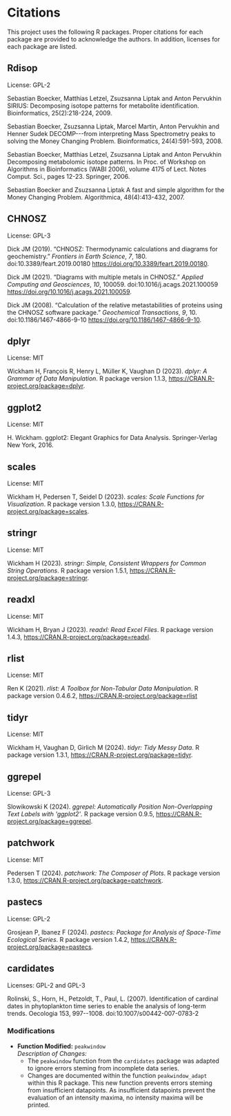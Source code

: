 # Citations
This project uses the following R packages. Proper citations for each package are provided to acknowledge the authors.
In addition, licenses for each package are listed.

## Rdisop
  License: GPL-2

  Sebastian Boecker, Matthias Letzel, Zsuzsanna Liptak and Anton Pervukhin SIRIUS: Decomposing isotope patterns for
  metabolite identification. Bioinformatics, 25(2):218-224, 2009.

  Sebastian Boecker, Zsuzsanna Liptak, Marcel Martin, Anton Pervukhin and Henner Sudek DECOMP---from interpreting Mass
  Spectrometry peaks to solving the Money Changing Problem. Bioinformatics, 24(4):591-593, 2008.

  Sebastian Boecker, Matthias Letzel, Zsuzsanna Liptak and Anton Pervukhin Decomposing metabolomic isotope patterns. In
  Proc. of Workshop on Algorithms in Bioinformatics (WABI 2006), volume 4175 of Lect. Notes Comput. Sci., pages 12-23.
  Springer, 2006.

  Sebastian Boecker and Zsuzsanna Liptak A fast and simple algorithm for the Money Changing Problem. Algorithmica,
  48(4):413-432, 2007.

## CHNOSZ
  License: GPL-3

  Dick JM (2019). “CHNOSZ: Thermodynamic calculations and diagrams for geochemistry.” _Frontiers in Earth Science_, *7*,
  180. doi:10.3389/feart.2019.00180 <https://doi.org/10.3389/feart.2019.00180>.

  Dick JM (2021). “Diagrams with multiple metals in CHNOSZ.” _Applied Computing and Geosciences_, *10*, 100059.
  doi:10.1016/j.acags.2021.100059 <https://doi.org/10.1016/j.acags.2021.100059>.

  Dick JM (2008). “Calculation of the relative metastabilities of proteins using the CHNOSZ software package.”
  _Geochemical Transactions_, *9*, 10. doi:10.1186/1467-4866-9-10 <https://doi.org/10.1186/1467-4866-9-10>.

## dplyr
  License: MIT

  Wickham H, François R, Henry L, Müller K, Vaughan D (2023). _dplyr: A Grammar of Data Manipulation_. R package version
  1.1.3, <https://CRAN.R-project.org/package=dplyr>.

## ggplot2
  License: MIT
  
  H. Wickham. ggplot2: Elegant Graphics for Data Analysis. Springer-Verlag New York, 2016.

## scales
  License: MIT
  
  Wickham H, Pedersen T, Seidel D (2023). _scales: Scale Functions for Visualization_. R package version 1.3.0,
  <https://CRAN.R-project.org/package=scales>.

## stringr
  License: MIT
  
  Wickham H (2023). _stringr: Simple, Consistent Wrappers for Common String Operations_. R package version 1.5.1,
  <https://CRAN.R-project.org/package=stringr>.

## readxl
  License: MIT
  
  Wickham H, Bryan J (2023). _readxl: Read Excel Files_. R package version 1.4.3,
  <https://CRAN.R-project.org/package=readxl>.

## rlist
  License: MIT
  
  Ren K (2021). _rlist: A Toolbox for Non-Tabular Data Manipulation_. R package version 0.4.6.2,
  <https://CRAN.R-project.org/package=rlist>

## tidyr
  License: MIT
  
  Wickham H, Vaughan D, Girlich M (2024). _tidyr: Tidy Messy Data_. R package version 1.3.1,
  <https://CRAN.R-project.org/package=tidyr>.

## ggrepel
  License: GPL-3
  
  Slowikowski K (2024). _ggrepel: Automatically Position Non-Overlapping Text Labels with 'ggplot2'_. R package version
  0.9.5, <https://CRAN.R-project.org/package=ggrepel>.

## patchwork
  License: MIT
  
  Pedersen T (2024). _patchwork: The Composer of Plots_. R package version 1.3.0,
  <https://CRAN.R-project.org/package=patchwork>.

## pastecs
  License: GPL-2
  
  Grosjean P, Ibanez F (2024). _pastecs: Package for Analysis of Space-Time Ecological Series_. R package version 1.4.2,
  <https://CRAN.R-project.org/package=pastecs>.

## cardidates
  Licenses: GPL-2 and GPL-3
  
  Rolinski, S., Horn, H., Petzoldt, T., Paul, L. (2007). Identification of cardinal dates in phytoplankton time series to
  enable the analysis of long-term trends. Oecologia 153, 997--1008. doi:10.1007/s00442-007-0783-2

### Modifications

- **Function Modified:** `peakwindow`  
  *Description of Changes:*  
  - The `peakwindow` function from the `cardidates` package was adapted to ignore errors steming from incomplete data series.  
  - Changes are documented within the function `peakwindow_adapt` within this R package. 
    This new function prevents errors steming from insufficient datapoints.
    As insufficient datapoints prevent the evaluation of an intensity maxima, no intensity maxima will be printed.
